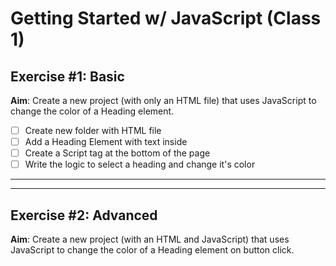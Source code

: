 # Getting Started w/ JavaScript (Class 1)

## Exercise #1: Basic

**Aim**: Create a new project (with only an HTML file) that uses JavaScript to change the color of a Heading element.

- [ ] Create new folder with HTML file
- [ ] Add a Heading Element with text inside
- [ ] Create a Script tag at the bottom of the page
- [ ] Write the logic to select a heading and change it's color

---

---

## Exercise #2: Advanced

**Aim**: Create a new project (with an HTML and JavaScript) that uses JavaScript to change the color of a Heading element on button click.
